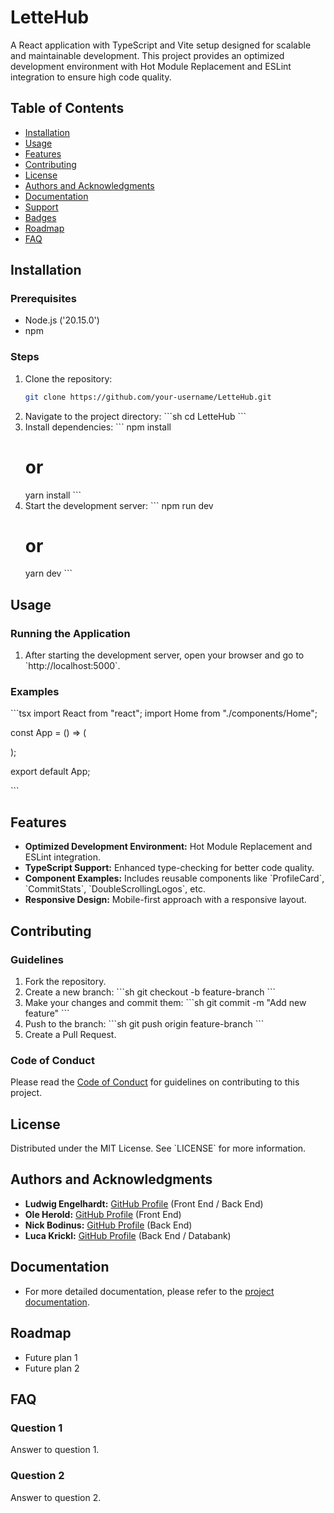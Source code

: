 # LetteHub

A React application with TypeScript and Vite setup designed for scalable and maintainable development. This project provides an optimized development environment with Hot Module Replacement and ESLint integration to ensure high code quality.

## Table of Contents

- [Installation](#installation)
- [Usage](#usage)
- [Features](#features)
- [Contributing](#contributing)
- [License](#license)
- [Authors and Acknowledgments](#authors-and-acknowledgments)
- [Documentation](#documentation)
- [Support](#support)
- [Badges](#badges)
- [Roadmap](#roadmap)
- [FAQ](#faq)

## Installation

### Prerequisites

- Node.js ('20.15.0')
- npm 

### Steps

1. Clone the repository:
   ```sh
   git clone https://github.com/your-username/LetteHub.git
   
2. Navigate to the project directory:
   \`\`\`sh
   cd LetteHub
   \`\`\`
3. Install dependencies:
   \`\`\`
   npm install
   # or
   yarn install
   \`\`\`
4. Start the development server:
   \`\`\`
   npm run dev
   # or
   yarn dev
   \`\`\`

## Usage

### Running the Application

1. After starting the development server, open your browser and go to \`http://localhost:5000\`.

### Examples

\`\`\`tsx
import React from "react";
import Home from "./components/Home";

const App = () => (
  <div>
    <Home />
  </div>
);

export default App;

\`\`\`

## Features

- **Optimized Development Environment:** Hot Module Replacement and ESLint integration.
- **TypeScript Support:** Enhanced type-checking for better code quality.
- **Component Examples:** Includes reusable components like \`ProfileCard\`, \`CommitStats\`, \`DoubleScrollingLogos\`, etc.
- **Responsive Design:** Mobile-first approach with a responsive layout.

## Contributing

### Guidelines

1. Fork the repository.
2. Create a new branch:
   \`\`\`sh
   git checkout -b feature-branch
   \`\`\`
3. Make your changes and commit them:
   \`\`\`sh
   git commit -m "Add new feature"
   \`\`\`
4. Push to the branch:
   \`\`\`sh
   git push origin feature-branch
   \`\`\`
5. Create a Pull Request.

### Code of Conduct

Please read the [Code of Conduct](link-to-code-of-conduct) for guidelines on contributing to this project.

## License

Distributed under the MIT License. See \`LICENSE\` for more information.

## Authors and Acknowledgments

- **Ludwig Engelhardt:** [GitHub Profile](https://github.com/L-Engelhardt-Lette) (Front End / Back End)
- **Ole Herold:** [GitHub Profile](https://github.com/OleHerold) (Front End)
- **Nick Bodinus:** [GitHub Profile](https://github.com/Nbdnus) (Back End)
- **Luca Krickl:** [GitHub Profile](https://github.com/LucaKrickl) (Back End / Databank)

## Documentation

- For more detailed documentation, please refer to the [project documentation](link-to-documentation).

## Roadmap

- Future plan 1
- Future plan 2

## FAQ

### Question 1

Answer to question 1.

### Question 2

Answer to question 2.

